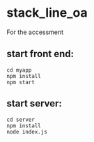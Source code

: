 # stack_line_oa
For the accessment

## start front end:
```
cd myapp
npm install
npm start
```
## start server:
```
cd server
npm install
node index.js
```

